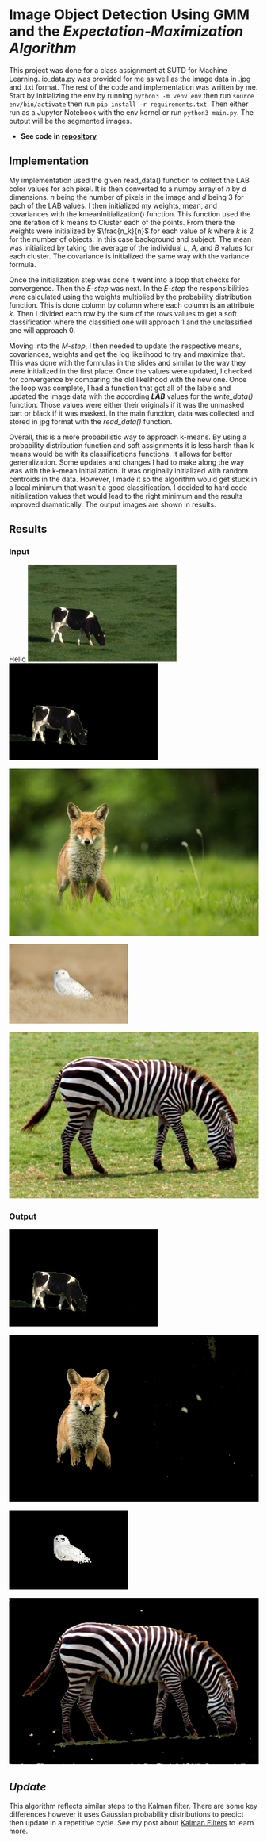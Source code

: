 # Image Object Detection Using GMM and the *Expectation-Maximization Algorithm*

This project was done for a class assignment at SUTD for Machine Learning. io_data.py was provided for me as well as the image data in .jpg and .txt format. The rest of the code and implementation was written by me. Start by initializing the env by running ``python3 -m venv env`` then run ``source env/bin/activate`` then run ``pip install -r requirements.txt``. Then either run as a Jupyter Notebook with the env kernel or run ``python3 main.py``. The output will be the segmented images.

* **See code in [repository](https://github.com/Peyton-Smith05/Gaussian-Mixture-Model.git)**

## Implementation

My implementation used the given read_data() function to collect the LAB color values for ach pixel. It is then converted to a numpy array of ${n}$ by ${d}$ dimensions. ${n}$ being the number of pixels in the image and ${d}$ being 3 for each of the LAB values. I then initialized my weights, mean, and covariances with the kmeanInitialization() function. This function used the one iteration of k means to Cluster each of the points. From there the weights were initialized by $\frac{n_k}{n}$ for each value of ${k}$ where ${k}$ is 2 for the number of objects. In this case background and subject. The mean was initialized by taking the average of the individual ${L}$, ${A}$, and ${B}$ values for each cluster. The covariance is initialized the same way with the variance formula. 

Once the initialization step was done it went into a loop that checks for convergence. Then the *E-step* was next. In the *E-step* the responsibilities were calculated using the weights multiplied by the probability distribution function. This is done column by column where each column is an attribute ${k}$. Then I divided each row by the sum of the rows values to get a soft classification where the classified one will approach 1 and the unclassified one will approach 0.

Moving into the *M-step*, I then needed to update the respective means, covariances, weights and get the log likelihood to try and maximize that. This was done with the formulas in the slides and similar to the way they were initialized in the first place. Once the values were updated, I checked for convergence by comparing the old likelihood with the new one. Once the loop was complete, I had a function that got all of the labels and updated the image data with the according ***LAB*** values for the *write_data()* function. Those values were either their originals if it was the unmasked part or black if it was masked. In the main function, data was collected and stored in jpg format with the *read_data()* function.

Overall, this is a more probabilistic way to approach k-means. By using a probability distribution function and soft assignments it is less harsh than k means would be with its classifications functions. It allows for better generalization. Some updates and changes I had to make along the way was with the k-mean initialization. It was originally initialized with random centroids in the data. However, I made it so the algorithm would get stuck in a local minimum that wasn't a good classification. I decided to hard code initialization values that would lead to the right minimum and the results improved dramatically. The output images are shown in results. 

## Results

### Input


 <link rel="stylesheet" type="text/css" href="../../stylesheets/extra.css">

<div class="image-container">
    <Text>Hello</Text>
    <img src="../../assets/cow.jpg" alt="Cow Input">
    <img src="../../assets/out2_cow.jpg" alt="Cow Output">
</div>





![Fox mask](../assets/fox.jpg)

![Owl mask](../assets/owl.jpg)

![Zebra mask](../assets/zebra.jpg)

### Output

![Cow mask](../assets/out2_cow.jpg)

![Fox mask](../assets/out2_fox.jpg)

![Owl mask](../assets/out2_owl.jpg)

![Zebra mask](../assets/out2_zebra.jpg)

## ***Update***

This algorithm reflects similar steps to the Kalman filter. There are some key differences however it uses Gaussian probability distributions to predict then update in a repetitive cycle. See my post about [Kalman Filters](../notes/kalman_filter_1d.ipynb) to learn more.